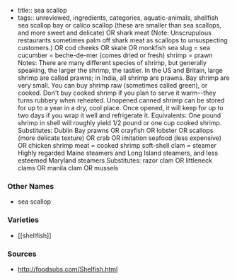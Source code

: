 - title:: sea scallop
- tags:: unreviewed, ingredients, categories, aquatic-animals, shellfish
sea scallop bay or calico scallop (these are smaller than sea scallops, and more sweet and delicate) OR shark meat (Note: Unscrupulous restaurants sometimes palm off shark meat as scallops to unsuspecting customers.) OR cod cheeks OR skate OR monkfish sea slug = sea cucumber = beche-de-mer (comes dried or fresh) shrimp = prawn Notes: There are many different species of shrimp, but generally speaking, the larger the shrimp, the tastier. In the US and Britain, large shrimp are called prawns; in India, all shrimp are prawns. Bay shrimp are very small. You can buy shrimp raw (sometimes called green), or cooked. Don't buy cooked shrimp if you plan to serve it warm--they turns rubbery when reheated. Unopened canned shrimp can be stored for up to a year in a dry, cool place. Once opened, it will keep for up to two days if you wrap it well and refrigerate it. Equivalents: One pound shrimp in shell will roughly yield 1/2 pound or one cup cooked shrimp. Substitutes: Dublin Bay prawns OR crayfish OR lobster OR scallops (more delicate texture) OR crab OR imitation seafood (less expensive) OR chicken shrimp meat = cooked shrimp soft-shell clam = steamer Highly regarded Maine steamers and Long Island steamers, and less esteemed Maryland steamers Substitutes: razor clam OR littleneck clams OR manila clam OR mussels

### Other Names

* sea scallop

### Varieties

* [[shellfish]]

### Sources
* http://foodsubs.com/Shelfish.html
